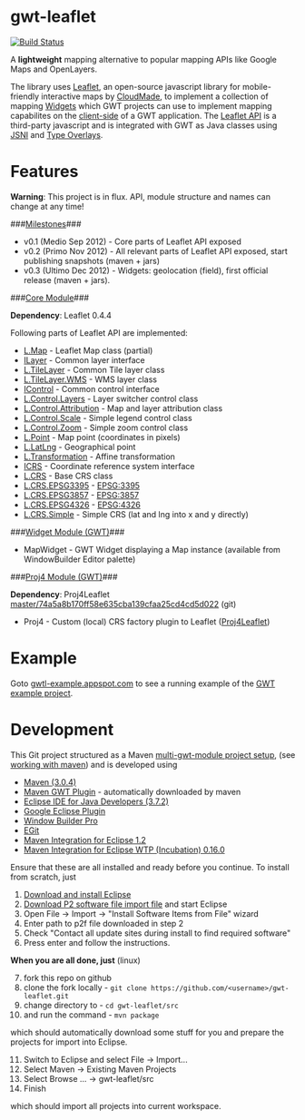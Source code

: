 gwt-leaflet 
===========

[![Build Status](https://secure.travis-ci.org/kengu/gwt-leaflet.png)](http://travis-ci.org/kengu/gwt-leaflet)

A __lightweight__ mapping alternative to popular mapping APIs like Google Maps and OpenLayers.

The library uses [Leaflet](http://leaflet.cloudmade.com/), an open-source javascript library for 
mobile-friendly interactive maps by [CloudMade](http://cloudmade.com/), to implement a collection of mapping 
[Widgets](http://google-web-toolkit.googlecode.com/svn/javadoc/latest/com/google/gwt/user/client/ui/Widget.html)
which GWT projects can use to implement mapping capabilites on the [client-side](https://developers.google.com/web-toolkit/doc/latest/FAQ_Client) 
of a GWT application. The [Leaflet API](http://leaflet.cloudmade.com/reference.html) is a third-party javascript
and is integrated with GWT as Java classes using [JSNI](https://developers.google.com/web-toolkit/doc/latest/DevGuideCodingBasicsJSNI)
and [Type Overlays](https://developers.google.com/web-toolkit/doc/latest/DevGuideCodingBasicsOverlay). 

Features
========

**Warning**: This project is in flux. API, module structure and names can change at any time!

###<a href="https://github.com/kengu/gwt-leaflet/issues/milestones">Milestones</a>###

+ v0.1 (Medio Sep 2012) - Core parts of Leaflet API exposed
+ v0.2 (Primo Nov 2012) - All relevant parts of Leaflet API exposed, start publishing snapshots (maven + jars)
+ v0.3 (Ultimo Dec 2012) - Widgets: geolocation (field), first official release (maven + jars).

###<a href="src/gwtl-core">Core Module</a>###

**Dependency**: Leaflet 0.4.4

Following parts of Leaflet API are implemented:

+ [L.Map](http://leaflet.cloudmade.com/reference.html#map-class) - Leaflet Map class (partial)
+ [ILayer](http://leaflet.cloudmade.com/reference.html#ilayer) - Common layer interface
+ [L.TileLayer](http://leaflet.cloudmade.com/reference.html#tilelayer) - Common Tile layer class
+ [L.TileLayer.WMS](http://leaflet.cloudmade.com/reference.html#tilelayer-wms) - WMS layer class 
+ [IControl](http://leaflet.cloudmade.com/reference.html#icontrol) - Common control interface
+ [L.Control.Layers](http://leaflet.cloudmade.com/reference.html#control-layers) - Layer switcher control class
+ [L.Control.Attribution](http://leaflet.cloudmade.com/reference.html#control-attribution) - Map and layer attribution class
+ [L.Control.Scale](http://leaflet.cloudmade.com/reference.html#control-scale) - Simple legend control class
+ [L.Control.Zoom](http://leaflet.cloudmade.com/reference.html#control-zoom) - Simple zoom control class
+ [L.Point](http://leaflet.cloudmade.com/reference.html#point) - Map point (coordinates in pixels)
+ [L.LatLng](http://leaflet.cloudmade.com/reference.html#latlng) - Geographical point
+ [L.Transformation](http://leaflet.cloudmade.com/reference.html#transformation) - Affine transformation
+ [ICRS](http://leaflet.cloudmade.com/reference.html#icrs) - Coordinate reference system interface
+ [L.CRS](http://leaflet.cloudmade.com/reference.html#icrs) - Base CRS class
+ [L.CRS.EPSG3395](http://leaflet.cloudmade.com/reference.html#icrs) - [EPSG:3395](http://spatialreference.org/ref/epsg/3395/)
+ [L.CRS.EPSG3857](http://leaflet.cloudmade.com/reference.html#icrs) - [EPSG:3857](http://spatialreference.org/ref/epsg/3857/)
+ [L.CRS.EPSG4326](http://leaflet.cloudmade.com/reference.html#icrs) - [EPSG:4326](http://spatialreference.org/ref/epsg/4326/)
+ [L.CRS.Simple](http://leaflet.cloudmade.com/reference.html#icrs) - Simple CRS (lat and lng into x and y directly)

###<a href="src/gwtl-widget">Widget Module (GWT)</a>###

+ MapWidget - GWT Widget displaying a Map instance (available from WindowBuilder Editor palette)
            
###<a href="src/gwtl-proj4">Proj4 Module (GWT)</a>###

**Dependency**: Proj4Leaflet [master/74a5a8b170ff58e635cba139cfaa25cd4cd5d022](https://github.com/kengu/Proj4Leaflet/commit/74a5a8b170ff58e635cba139cfaa25cd4cd5d022) (git)
                                    

+ Proj4 - Custom (local) CRS factory plugin to Leaflet ([Proj4Leaflet](https://github.com/kartena/Proj4Leaflet))

Example
=======

Goto [gwtl-example.appspot.com](http://gwtl-example.appspot.com/example.html) to see a running example of the 
[GWT example project](https://github.com/kengu/gwt-leaflet/tree/master/src/gwtl-example).

Development
===========

This Git project structured as a Maven 
[multi-gwt-module project setup](http://mojo.codehaus.org/gwt-maven-plugin/user-guide/multiproject.html), 
(see [working with maven](http://code.google.com/p/google-web-toolkit/wiki/WorkingWithMaven))
and is developed using 

+ [Maven (3.0.4)](http://maven.apache.org/download.html)
+ [Maven GWT Plugin](http://mojo.codehaus.org/gwt-maven-plugin) - automatically downloaded by maven
+ [Eclipse IDE for Java Developers (3.7.2)](http://www.eclipse.org/downloads/packages/eclipse-ide-java-developers/indigosr2) 
+ [Google Eclipse Plugin](https://developers.google.com/eclipse/docs/getting_started) 
+ [Window Builder Pro](https://developers.google.com/java-dev-tools/download-wbpro)
+ [EGit](http://www.eclipse.org/egit/)
+ [Maven Integration for Eclipse 1.2](http://marketplace.eclipse.org/content/maven-integration-eclipse)
+ [Maven Integration for Eclipse WTP (Incubation) 0.16.0](http://marketplace.eclipse.org/node/441371)

Ensure that these are all installed and ready before you continue. To install from scratch, just

1. [Download and install Eclipse](http://www.eclipse.org/downloads/packages/eclipse-ide-java-developers/indigosr2)
2. <a href="ide/required-plugins-eclipse-3.7.2.p2f">Download P2 software file import file</a> and start Eclipse
3. Open File -> Import -> "Install Software Items from File" wizard
4. Enter path to p2f file downloaded in step 2
5. Check "Contact all update sites during install to find required software"
6. Press enter and follow the instructions.

**When you are all done, just** (linux)

7. fork this repo on github
8. clone the fork locally - ```git clone https://github.com/<username>/gwt-leaflet.git```
9. change directory to -  ```cd gwt-leaflet/src``` 
10. and run the command - ```mvn package```

which should automatically download some stuff for you and prepare the projects for import into Eclipse.

11. Switch to Eclipse and select File -> Import...
12. Select Maven -> Existing Maven Projects
13. Select Browse ... -> gwt-leaflet/src
14. Finish

which should import all projects into current workspace.
